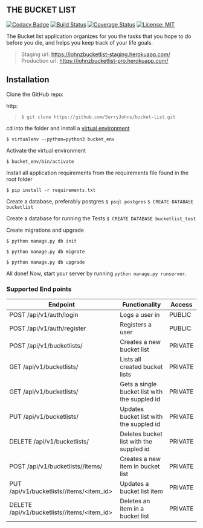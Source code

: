 ## THE BUCKET LIST ##

[![Codacy Badge](https://api.codacy.com/project/badge/Grade/9eb767981d1445b2899f8df277ec9a92)](https://www.codacy.com/app/SerryJohns/bucket-list?utm_source=github.com&utm_medium=referral&utm_content=SerryJohns/bucket-list&utm_campaign=badger)
[![Build Status](https://travis-ci.org/SerryJohns/bucket-list.svg?branch=master)](https://travis-ci.org/SerryJohns/bucket-list)
[![Coverage Status](https://coveralls.io/repos/github/SerryJohns/bucket-list/badge.svg?branch=master)](https://coveralls.io/github/SerryJohns/bucket-list?branch=master)
[![License: MIT](https://img.shields.io/badge/License-MIT-yellow.svg)](https://opensource.org/licenses/MIT)

The Bucket list application organizes for you the tasks that you hope to do before you die, and helps you keep track of your life goals.

>Staging url: https://johnzbucketlist-staging.herokuapp.com/
>Production url: https://johnzbucketlist-pro.herokuapp.com/

## Installation
 
Clone the GitHub repo:
 
http:
>`$ git clone https://github.com/SerryJohns/bucket-list.git`

cd into the folder and install a [virtual environment](https://virtualenv.pypa.io/en/stable/)

`$ virtualenv --python=python3 bucket_env`

Activate the virtual environment

`$ bucket_env/bin/activate`

Install all application requirements from the requirements file found in the root folder

`$ pip install -r requirements.txt`

Create a database, preferably postgres
`$ psql postgres`
`$ CREATE DATABASE bucketlist`

Create a database for running the Tests
`$ CREATE DATABASE bucketlist_test`

Create migrations and upgrade

`$ python manage.py db init`

`$ python manage.py db migrate`

`$ python manage.py db upgrade`

All done! Now, start your server by running `python manage.py runserver`.

### Supported End points

Endpoint | Functionality| Access
------------ | ------------- | -------------
POST /api/v1/auth/login |Logs a user in | PUBLIC
POST /api/v1/auth/register | Registers a user | PUBLIC
POST /api/v1/bucketlists/ | Creates a new bucket list | PRIVATE
GET /api/v1/bucketlists/ | Lists all created bucket lists | PRIVATE
GET /api/v1/bucketlists/<id> | Gets a single bucket list with the suppled id | PRIVATE
PUT /api/v1/bucketlists/<id> | Updates bucket list with the suppled id | PRIVATE
DELETE /api/v1/bucketlists/<id> | Deletes bucket list with the suppled id | PRIVATE
POST /api/v1/bucketlists/<id>/items/ | Creates a new item in bucket list | PRIVATE
PUT /api/v1/bucketlists/<id>/items/<item_id> | Updates a bucket list item | PRIVATE
DELETE /api/v1/bucketlists/<id>/items/<item_id> | Deletes an item in a bucket list | PRIVATE
